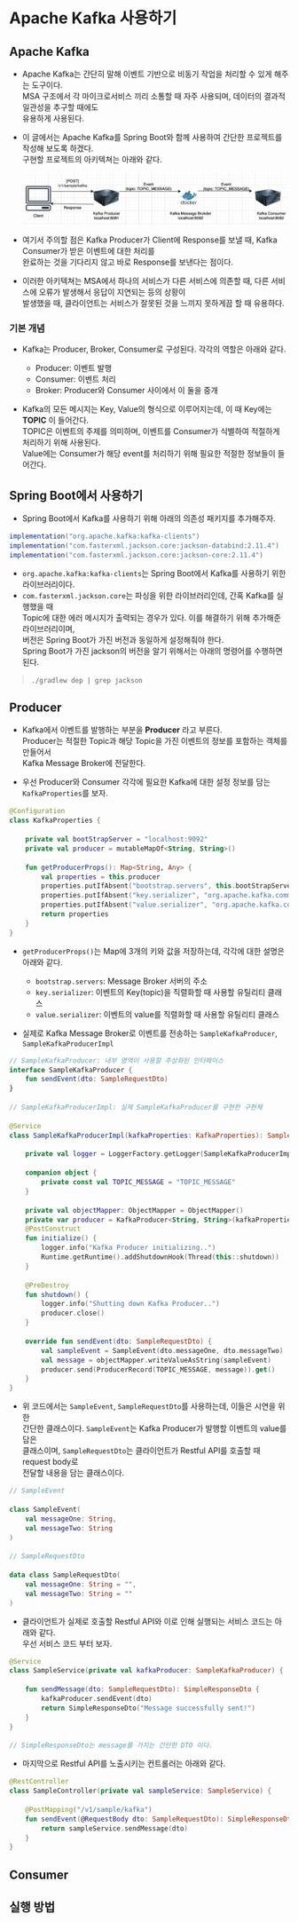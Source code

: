 # Apache Kafka 사용하기

<h2>Apache Kafka</h2>

- Apache Kafka는 간단히 말해 이벤트 기반으로 비동기 작업을 처리할 수 있게 해주는 도구이다.  
  MSA 구조에서 각 마이크로서비스 끼리 소통할 때 자주 사용되며, 데이터의 결과적 일관성을 추구할 때에도  
  유용하게 사용된다.

- 이 글에서는 Apache Kafka를 Spring Boot와 함께 사용하여 간단한 프로젝트를 작성해 보도록 하겠다.  
  구현할 프로젝트의 아키텍쳐는 아래와 같다.

  ![picture 1](../images/4277c4adb29c0f60a5763b129bc6b7059a377241491548cf5c73b29b3be7e67e.png)

- 여기서 주의할 점은 Kafka Producer가 Client에 Response를 보낼 때, Kafka Consumer가 받은 이벤트에 대한 처리를  
  완료하는 것을 기다리지 않고 바로 Response를 보낸다는 점이다.

- 이러한 아키텍쳐는 MSA에서 하나의 서비스가 다른 서비스에 의존할 때, 다른 서비스에 오류가 발생해서 응답이 지연되는 등의 상황이  
  발생했을 때, 클라이언트는 서비스가 잘못된 것을 느끼지 못하게끔 할 때 유용하다.

<h3>기본 개념</h3>

- Kafka는 Producer, Broker, Consumer로 구성된다. 각각의 역할은 아래와 같다.

  - Producer: 이벤트 발행
  - Consumer: 이벤트 처리
  - Broker: Producer와 Consumer 사이에서 이 둘을 중개

- Kafka의 모든 메시지는 Key, Value의 형식으로 이루어지는데, 이 때 Key에는 **TOPIC** 이 들어간다.  
  TOPIC은 이벤트의 주제를 의미하며, 이벤트를 Consumer가 식별하여 적절하게 처리하기 위해 사용된다.  
  Value에는 Consumer가 해당 event를 처리하기 위해 필요한 적절한 정보들이 들어간다.

<h2>Spring Boot에서 사용하기</h2>

- Spring Boot에서 Kafka를 사용하기 위해 아래의 의존성 패키지를 추가해주자.

```gradle
implementation("org.apache.kafka:kafka-clients")
implementation("com.fasterxml.jackson.core:jackson-databind:2.11.4")
implementation("com.fasterxml.jackson.core:jackson-core:2.11.4")
```

- `org.apache.kafka:kafka-clients`는 Spring Boot에서 Kafka를 사용하기 위한 라이브러리이다.
- `com.fasterxml.jackson.core`는 파싱을 위한 라이브러리인데, 간혹 Kafka를 실행했을 때  
  Topic에 대한 에러 메시지가 출력되는 경우가 있다. 이를 해결하기 위해 추가해준 라이브러리이며,  
  버전은 Spring Boot가 가진 버전과 동일하게 설정해줘야 한다.  
  Spring Boot가 가진 jackson의 버전을 알기 위해서는 아래의 명령어를 수행하면 된다.

> `./gradlew dep | grep jackson`

<h2>Producer</h2>

- Kafka에서 이벤트를 발행하는 부분을 **Producer** 라고 부른다.  
  Producer는 적절한 Topic과 해당 Topic을 가진 이벤트의 정보를 포함하는 객체를 만들어서  
  Kafka Message Broker에 전달한다.

- 우선 Producer와 Consumer 각각에 필요한 Kafka에 대한 설정 정보를 담는 `KafkaProperties`를 보자.

```kt
@Configuration
class KafkaProperties {

    private val bootStrapServer = "localhost:9092"
    private val producer = mutableMapOf<String, String>()

    fun getProducerProps(): Map<String, Any> {
        val properties = this.producer
        properties.putIfAbsent("bootstrap.servers", this.bootStrapServer)
        properties.putIfAbsent("key.serializer", "org.apache.kafka.common.serialization.StringSerializer")
        properties.putIfAbsent("value.serializer", "org.apache.kafka.common.serialization.StringSerializer")
        return properties
    }
}
```

- `getProducerProps()`는 Map에 3개의 키와 값을 저장하는데, 각각에 대한 설명은 아래와 같다.

  - `bootstrap.servers`: Message Broker 서버의 주소
  - `key.serializer`: 이벤트의 Key(topic)을 직렬화할 때 사용할 유틸리티 클래스
  - `value.serializer`: 이벤트의 value를 직렬화할 때 사용할 유틸리티 클래스

- 실제로 Kafka Message Broker로 이벤트를 전송하는 `SampleKafkaProducer`, `SampleKafkaProducerImpl`

```kt
// SampleKafkaProducer: 내부 영역이 사용할 추상화된 인터페이스
interface SampleKafkaProducer {
    fun sendEvent(dto: SampleRequestDto)
}

// SampleKafkaProducerImpl: 실제 SampleKafkaProducer를 구현한 구현체

@Service
class SampleKafkaProducerImpl(kafkaProperties: KafkaProperties): SampleKafkaProducer {

    private val logger = LoggerFactory.getLogger(SampleKafkaProducerImpl::class.java)

    companion object {
        private const val TOPIC_MESSAGE = "TOPIC_MESSAGE"
    }

    private val objectMapper: ObjectMapper = ObjectMapper()
    private var producer = KafkaProducer<String, String>(kafkaProperties.getProducerProps())
    @PostConstruct
    fun initialize() {
        logger.info("Kafka Producer initializing..")
        Runtime.getRuntime().addShutdownHook(Thread(this::shutdown))
    }

    @PreDestroy
    fun shutdown() {
        logger.info("Shutting down Kafka Producer..")
        producer.close()
    }

    override fun sendEvent(dto: SampleRequestDto) {
        val sampleEvent = SampleEvent(dto.messageOne, dto.messageTwo)
        val message = objectMapper.writeValueAsString(sampleEvent)
        producer.send(ProducerRecord(TOPIC_MESSAGE, message)).get()
    }
}
```

- 위 코드에서는 `SampleEvent`, `SampleRequestDto`를 사용하는데, 이들은 시연을 위한  
  간단한 클래스이다. `SampleEvent`는 Kafka Producer가 발행할 이벤트의 value를 담은  
  클래스이며, `SampleRequestDto`는 클라이언트가 Restful API를 호출할 때 request body로  
  전달할 내용을 담는 클래스이다.

```kt
// SampleEvent

class SampleEvent(
    val messageOne: String,
    val messageTwo: String
)

// SampleRequestDto

data class SampleRequestDto(
    val messageOne: String = "",
    val messageTwo: String = ""
)
```

- 클라이언트가 실제로 호출할 Restful API와 이로 인해 실행되는 서비스 코드는 아래와 같다.  
  우선 서비스 코드 부터 보자.

```kt
@Service
class SampleService(private val kafkaProducer: SampleKafkaProducer) {

    fun sendMessage(dto: SampleRequestDto): SimpleResponseDto {
        kafkaProducer.sendEvent(dto)
        return SimpleResponseDto("Message successfully sent!")
    }
}

// SimpleResponseDto는 message를 가지는 간단한 DTO 이다.
```

- 마지막으로 Restful API를 노출시키는 컨트롤러는 아래와 같다.

```kt
@RestController
class SampleController(private val sampleService: SampleService) {

    @PostMapping("/v1/sample/kafka")
    fun sendEvent(@RequestBody dto: SampleRequestDto): SimpleResponseDto {
        return sampleService.sendMessage(dto)
    }
}
```

<h2>Consumer</h2>

<h2>실행 방법</h2>
